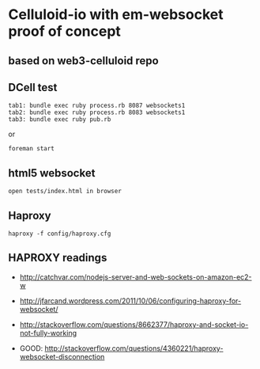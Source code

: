# Celluloid-io with em-websocket proof of concept 
## based on web3-celluloid repo

## DCell test

    
    tab1: bundle exec ruby process.rb 8087 websockets1
    tab2: bundle exec ruby process.rb 8083 websockets1
    tab3: bundle exec ruby pub.rb
    
  or
  
    foreman start
    
## html5 websocket

    open tests/index.html in browser
  
## Haproxy

    haproxy -f config/haproxy.cfg

## HAPROXY readings

+ http://catchvar.com/nodejs-server-and-web-sockets-on-amazon-ec2-w

+ http://jfarcand.wordpress.com/2011/10/06/configuring-haproxy-for-websocket/

+ http://stackoverflow.com/questions/8662377/haproxy-and-socket-io-not-fully-working 

+ GOOD: http://stackoverflow.com/questions/4360221/haproxy-websocket-disconnection
